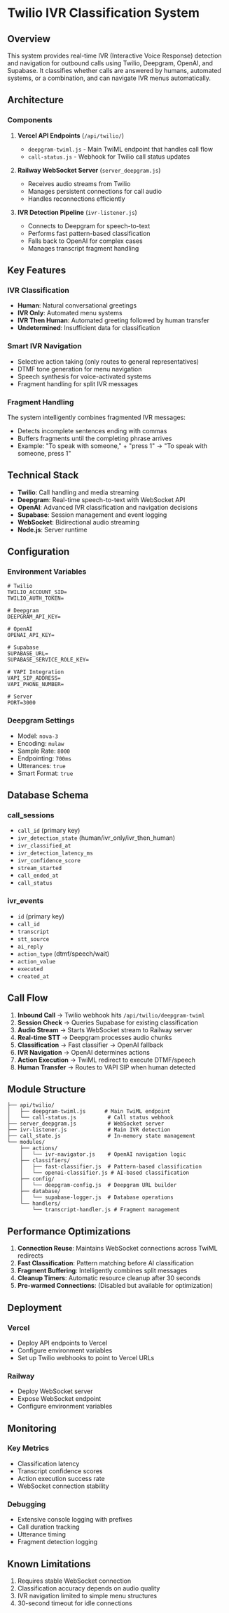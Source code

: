 # Twilio IVR Classification System

## Overview
This system provides real-time IVR (Interactive Voice Response) detection and navigation for outbound calls using Twilio, Deepgram, OpenAI, and Supabase. It classifies whether calls are answered by humans, automated systems, or a combination, and can navigate IVR menus automatically.

## Architecture

### Components
1. **Vercel API Endpoints** (`/api/twilio/`)
   - `deepgram-twiml.js` - Main TwiML endpoint that handles call flow
   - `call-status.js` - Webhook for Twilio call status updates

2. **Railway WebSocket Server** (`server_deepgram.js`)
   - Receives audio streams from Twilio
   - Manages persistent connections for call audio
   - Handles reconnections efficiently

3. **IVR Detection Pipeline** (`ivr-listener.js`)
   - Connects to Deepgram for speech-to-text
   - Performs fast pattern-based classification
   - Falls back to OpenAI for complex cases
   - Manages transcript fragment handling

## Key Features

### IVR Classification
- **Human**: Natural conversational greetings
- **IVR Only**: Automated menu systems
- **IVR Then Human**: Automated greeting followed by human transfer
- **Undetermined**: Insufficient data for classification

### Smart IVR Navigation
- Selective action taking (only routes to general representatives)
- DTMF tone generation for menu navigation
- Speech synthesis for voice-activated systems
- Fragment handling for split IVR messages

### Fragment Handling
The system intelligently combines fragmented IVR messages:
- Detects incomplete sentences ending with commas
- Buffers fragments until the completing phrase arrives
- Example: "To speak with someone," + "press 1" → "To speak with someone, press 1"

## Technical Stack
- **Twilio**: Call handling and media streaming
- **Deepgram**: Real-time speech-to-text with WebSocket API
- **OpenAI**: Advanced IVR classification and navigation decisions
- **Supabase**: Session management and event logging
- **WebSocket**: Bidirectional audio streaming
- **Node.js**: Server runtime

## Configuration

### Environment Variables
```env
# Twilio
TWILIO_ACCOUNT_SID=
TWILIO_AUTH_TOKEN=

# Deepgram
DEEPGRAM_API_KEY=

# OpenAI
OPENAI_API_KEY=

# Supabase
SUPABASE_URL=
SUPABASE_SERVICE_ROLE_KEY=

# VAPI Integration
VAPI_SIP_ADDRESS=
VAPI_PHONE_NUMBER=

# Server
PORT=3000
```

### Deepgram Settings
- Model: `nova-3`
- Encoding: `mulaw`
- Sample Rate: `8000`
- Endpointing: `700ms`
- Utterances: `true`
- Smart Format: `true`

## Database Schema

### call_sessions
- `call_id` (primary key)
- `ivr_detection_state` (human/ivr_only/ivr_then_human)
- `ivr_classified_at`
- `ivr_detection_latency_ms`
- `ivr_confidence_score`
- `stream_started`
- `call_ended_at`
- `call_status`

### ivr_events
- `id` (primary key)
- `call_id`
- `transcript`
- `stt_source`
- `ai_reply`
- `action_type` (dtmf/speech/wait)
- `action_value`
- `executed`
- `created_at`

## Call Flow

1. **Inbound Call** → Twilio webhook hits `/api/twilio/deepgram-twiml`
2. **Session Check** → Queries Supabase for existing classification
3. **Audio Stream** → Starts WebSocket stream to Railway server
4. **Real-time STT** → Deepgram processes audio chunks
5. **Classification** → Fast classifier → OpenAI fallback
6. **IVR Navigation** → OpenAI determines actions
7. **Action Execution** → TwiML redirect to execute DTMF/speech
8. **Human Transfer** → Routes to VAPI SIP when human detected

## Module Structure

```
├── api/twilio/
│   ├── deepgram-twiml.js      # Main TwiML endpoint
│   └── call-status.js          # Call status webhook
├── server_deepgram.js          # WebSocket server
├── ivr-listener.js             # Main IVR detection
├── call_state.js               # In-memory state management
└── modules/
    ├── actions/
    │   └── ivr-navigator.js    # OpenAI navigation logic
    ├── classifiers/
    │   ├── fast-classifier.js  # Pattern-based classification
    │   └── openai-classifier.js # AI-based classification
    ├── config/
    │   └── deepgram-config.js  # Deepgram URL builder
    ├── database/
    │   └── supabase-logger.js  # Database operations
    └── handlers/
        └── transcript-handler.js # Fragment management
```

## Performance Optimizations

1. **Connection Reuse**: Maintains WebSocket connections across TwiML redirects
2. **Fast Classification**: Pattern matching before AI classification
3. **Fragment Buffering**: Intelligently combines split messages
4. **Cleanup Timers**: Automatic resource cleanup after 30 seconds
5. **Pre-warmed Connections**: (Disabled but available for optimization)

## Deployment

### Vercel
- Deploy API endpoints to Vercel
- Configure environment variables
- Set up Twilio webhooks to point to Vercel URLs

### Railway
- Deploy WebSocket server
- Expose WebSocket endpoint
- Configure environment variables

## Monitoring

### Key Metrics
- Classification latency
- Transcript confidence scores
- Action execution success rate
- WebSocket connection stability

### Debugging
- Extensive console logging with prefixes
- Call duration tracking
- Utterance timing
- Fragment detection logging

## Known Limitations
1. Requires stable WebSocket connection
2. Classification accuracy depends on audio quality
3. IVR navigation limited to simple menu structures
4. 30-second timeout for idle connections
